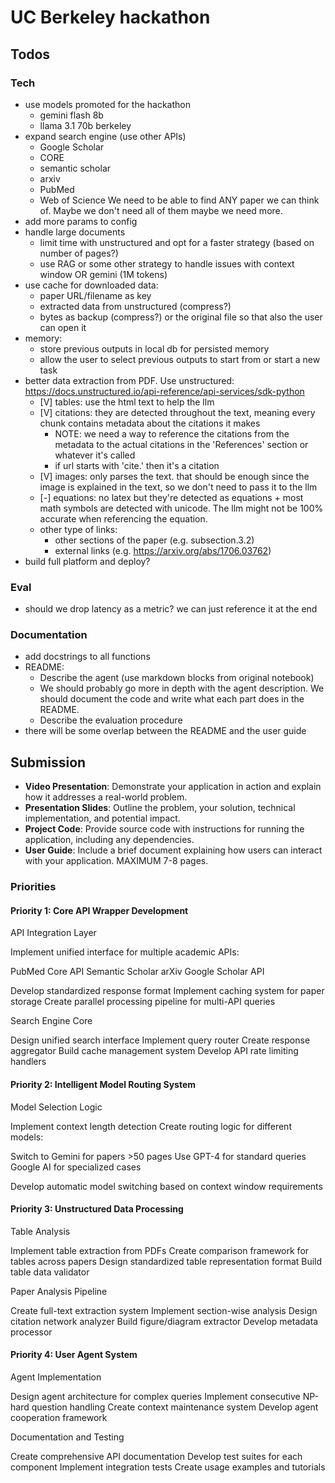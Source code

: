 # UC Berkeley hackathon

## Todos

### Tech
- use models promoted for the hackathon
    - gemini flash 8b
    - llama 3.1 70b berkeley
- expand search engine (use other APIs)
    - Google Scholar
    - CORE
    - semantic scholar
    - arxiv
    - PubMed
    - Web of Science
    We need to be able to find ANY paper we can think of. Maybe we don't need all of them maybe we need more.
- add more params to config
- handle large documents
    - limit time with unstructured and opt for a faster strategy (based on number of pages?)
    - use RAG or some other strategy to handle issues with context window OR gemini (1M tokens)
- use cache for downloaded data:
    - paper URL/filename as key
    - extracted data from unstructured (compress?)
    - bytes as backup (compress?) or the original file so that also the user can open it
- memory:
    - store previous outputs in local db for persisted memory
    - allow the user to select previous outputs to start from or start a new task
- better data extraction from PDF. Use unstructured: https://docs.unstructured.io/api-reference/api-services/sdk-python
    - [V] tables: use the html text to help the llm
    - [V] citations: they are detected throughout the text, meaning every chunk contains metadata about the citations it makes
        - NOTE: we need a way to reference the citations from the metadata to the actual citations in the 'References' section or whatever it's called
        - if url starts with 'cite.' then it's a citation
    - [V] images: only parses the text. that should be enough since the image is explained in the text, so we don't need to pass it to the llm
    - [-] equations: no latex but they're detected as equations + most math symbols are detected with unicode. The llm might not be 100% accurate when referencing the equation.
    - other type of links:
        - other sections of the paper (e.g. subsection.3.2)
        - external links (e.g. https://arxiv.org/abs/1706.03762)
- build full platform and deploy?

### Eval
- should we drop latency as a metric? we can just reference it at the end

### Documentation
- add docstrings to all functions
- README:
    - Describe the agent (use markdown blocks from original notebook)
    - We should probably go more in depth with the agent description. We should document the code and write what each part does in the README.
    - Describe the evaluation procedure
- there will be some overlap between the README and the user guide

## Submission
- **Video Presentation**: Demonstrate your application in action and explain how it addresses a real-world problem.
- **Presentation Slides**: Outline the problem, your solution, technical implementation, and potential impact.
- **Project Code**: Provide source code with instructions for running the application, including any dependencies.
- **User Guide**: Include a brief document explaining how users can interact with your application. MAXIMUM 7-8 pages.



### Priorities 

#### Priority 1: Core API Wrapper Development
API Integration Layer

Implement unified interface for multiple academic APIs:

PubMed
Core API
Semantic Scholar
arXiv
Google Scholar API


Develop standardized response format
Implement caching system for paper storage
Create parallel processing pipeline for multi-API queries

Search Engine Core

Design unified search interface
Implement query router
Create response aggregator
Build cache management system
Develop API rate limiting handlers

#### Priority 2: Intelligent Model Routing System
Model Selection Logic

Implement context length detection
Create routing logic for different models:

Switch to Gemini for papers >50 pages
Use GPT-4 for standard queries
Google AI for specialized cases


Develop automatic model switching based on context window requirements

#### Priority 3: Unstructured Data Processing
Table Analysis

Implement table extraction from PDFs
Create comparison framework for tables across papers
Design standardized table representation format
Build table data validator

Paper Analysis Pipeline

Create full-text extraction system
Implement section-wise analysis
Design citation network analyzer
Build figure/diagram extractor
Develop metadata processor

#### Priority 4: User Agent System
Agent Implementation

Design agent architecture for complex queries
Implement consecutive NP-hard question handling
Create context maintenance system
Develop agent cooperation framework

Documentation and Testing

Create comprehensive API documentation
Develop test suites for each component
Implement integration tests
Create usage examples and tutorials